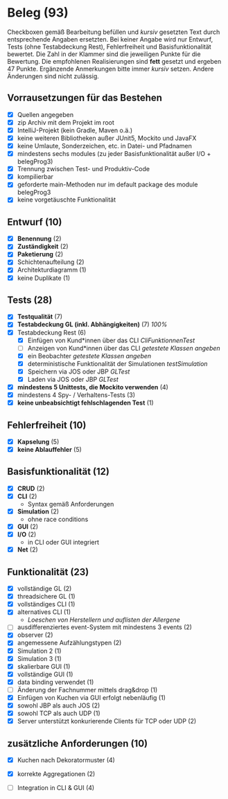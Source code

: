 # Beleg (93)
Checkboxen gemäß Bearbeitung befüllen und _kursiv_ gesetzten Text durch entsprechende Angaben ersetzten.
Bei keiner Angabe wird nur Entwurf, Tests (ohne Testabdeckung Rest), Fehlerfreiheit und Basisfunktionalität bewertet.
Die Zahl in der Klammer sind die jeweiligen Punkte für die Bewertung.
Die empfohlenen Realisierungen sind **fett** gesetzt und ergeben 47 Punkte.
Ergänzende Anmerkungen bitte immer _kursiv_ setzen. Andere Änderungen sind nicht zulässig.

## Vorrausetzungen für das Bestehen
- [x] Quellen angegeben
- [x] zip Archiv mit dem Projekt im root
- [x] IntelliJ-Projekt (kein Gradle, Maven o.ä.)
- [x] keine weiteren Bibliotheken außer JUnit5, Mockito und JavaFX
- [x] keine Umlaute, Sonderzeichen, etc. in Datei- und Pfadnamen
- [x] mindestens sechs modules (zu jeder Basisfunktionalität außer I/O + belegProg3)
- [x] Trennung zwischen Test- und Produktiv-Code
- [x] kompilierbar
- [x] geforderte main-Methoden nur im default package des module belegProg3
- [x] keine vorgetäuschte Funktionalität

## Entwurf (10)
- [x] **Benennung** (2)
- [x] **Zuständigkeit** (2)
- [x] **Paketierung** (2)
- [x] Schichtenaufteilung (2)
- [x] Architekturdiagramm (1)
- [x] keine Duplikate (1)

## Tests (28)
- [x] **Testqualität** (7)
- [x] **Testabdeckung GL (inkl. Abhängigkeiten)** (7) _100%_
- [x] Testabdeckung Rest (6)
  - [x] Einfügen von Kund*innen über das CLI _CliFunktionnenTest_
  - [ ] Anzeigen von Kund*innen über das CLI _getestete Klassen angeben_
  - [x] ein Beobachter _getestete Klassen angeben_
  - [x] deterministische Funktionalität der Simulationen _testSimulation_
  - [x] Speichern via JOS oder JBP _GLTest_
  - [x] Laden via JOS oder JBP _GLTest_
- [x] **mindestens 5 Unittests, die Mockito verwenden** (4)
- [x] mindestens 4 Spy- / Verhaltens-Tests (3)
- [x] **keine unbeabsichtigt fehlschlagenden Test** (1)

## Fehlerfreiheit (10)
- [x] **Kapselung** (5)
- [x] **keine Ablauffehler** (5)

## Basisfunktionalität (12)
- [x] **CRUD** (2)
- [x] **CLI** (2)
  * Syntax gemäß Anforderungen
- [x] **Simulation** (2)
  * ohne race conditions
- [x] **GUI** (2)
- [x] **I/O** (2)
  * in CLI oder GUI integriert
- [x] **Net** (2)

## Funktionalität (23)
- [x] vollständige GL (2)
- [x] threadsichere GL (1)
- [x] vollständiges CLI (1)
- [x] alternatives CLI (1)
  * _Loeschen von Herstellern und auflisten der Allergene_
- [ ] ausdifferenziertes event-System mit mindestens 3 events (2)
- [x] observer (2)
- [x] angemessene Aufzählungstypen (2)
- [x] Simulation 2 (1)
- [x] Simulation 3 (1)
- [x] skalierbare GUI (1)
- [x] vollständige GUI (1)
- [x] data binding verwendet (1)
- [ ] Änderung der Fachnummer mittels drag&drop (1)
- [x] Einfügen von Kuchen via GUI erfolgt nebenläufig (1)
- [x] sowohl JBP als auch JOS (2)
- [x] sowohl TCP als auch UDP (1)
- [x] Server unterstützt konkurierende Clients für TCP oder UDP (2)

## zusätzliche Anforderungen (10)
- [x] Kuchen nach Dekoratormuster (4)
- [x] korrekte Aggregationen (2)
- [ ] Integration in CLI & GUI (4)

